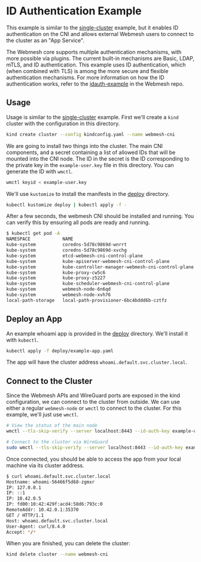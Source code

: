 # ID Authentication Example

This example is similar to the [single-cluster](../single-cluster/) example, but it enables ID authentication on the CNI and allows external Webmesh users to connect to the cluster as an "App Service".

The Webmesh core supports multiple authentication mechanisms, with more possible via plugins.
The current built-in mechanisms are Basic, LDAP, mTLS, and ID authentication.
This example uses ID authentication, which (when combined with TLS) is among the more secure and flexible authentication mechanisms.
For more information on how the ID authentication works, refer to the [idauth-example](https://github.com/webmeshproj/webmesh/tree/main/examples/idauth-plugin) in the Webmesh repo.

## Usage

Usage is similar to the [single-cluster](../single-cluster/) example.
First we'll create a `kind` cluster with the configuration in this directory.

```bash
kind create cluster --config kindconfig.yaml --name webmesh-cni
```

We are going to install two things into the cluster.
The main CNI components, and a secret containing a list of allowed IDs that will be mounted into the CNI node.
The ID in the secret is the ID corresponding to the private key in the `example-user.key` file in this directory.
You can generate the ID with `wmctl`.

```bash
wmctl keyid < example-user.key
```

We'll use `kustomize` to install the manifests in the [deploy](deploy/) directory.

```bash
kubectl kustomize deploy | kubectl apply -f -
```

After a few seconds, the webmesh CNI should be installed and running.
You can verify this by ensuring all pods are ready and running.

```bash
$ kubectl get pod -A
NAMESPACE            NAME                                                READY   STATUS    RESTARTS   AGE
kube-system          coredns-5d78c9869d-wnrrt                            1/1     Running   0          40s
kube-system          coredns-5d78c9869d-xvchg                            1/1     Running   0          40s
kube-system          etcd-webmesh-cni-control-plane                      1/1     Running   0          53s
kube-system          kube-apiserver-webmesh-cni-control-plane            1/1     Running   0          55s
kube-system          kube-controller-manager-webmesh-cni-control-plane   1/1     Running   0          53s
kube-system          kube-proxy-cw5c6                                    1/1     Running   0          40s
kube-system          kube-proxy-z5227                                    1/1     Running   0          36s
kube-system          kube-scheduler-webmesh-cni-control-plane            1/1     Running   0          54s
kube-system          webmesh-node-6n6qd                                  1/1     Running   0          21s
kube-system          webmesh-node-xvh76                                  1/1     Running   0          21s
local-path-storage   local-path-provisioner-6bc4bddd6b-cztfz             1/1     Running   0          40s
```

## Deploy an App

An example whoami app is provided in the [deploy](deploy/) directory.
We'll install it with `kubectl`.

```bash
kubectl apply -f deploy/example-app.yaml
```

The app will have the cluster address `whoami.default.svc.cluster.local`.

## Connect to the Cluster

Since the Webmesh APIs and WireGuard ports are exposed in the kind configuration, we can connect to the cluster from outside.
We can use either a regular `webmesh-node` or `wmctl` to connect to the cluster.
For this example, we'll just use `wmctl`.

```bash
# View the status of the main node
wmctl --tls-skip-verify --server localhost:8443 --id-auth-key example-user.key status

# Connect to the cluster via WireGuard
sudo wmctl --tls-skip-verify --server localhost:8443 --id-auth-key example-user.key connect --use-mesh-dns
```

Once connected, you should be able to access the app from your local machine via its cluster address.

```bash
$ curl whoami.default.svc.cluster.local
Hostname: whoami-56466f5d68-zgmxr
IP: 127.0.0.1
IP: ::1
IP: 10.42.0.5
IP: fd00:10:42:429f:acd4:58d6:793c:0
RemoteAddr: 10.42.0.1:35370
GET / HTTP/1.1
Host: whoami.default.svc.cluster.local
User-Agent: curl/8.4.0
Accept: */*
```

When you are finished, you can delete the cluster:

```bash
kind delete cluster --name webmesh-cni
```
